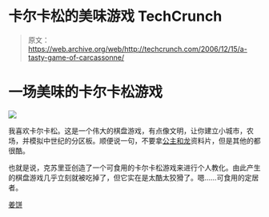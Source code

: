 # 卡尔卡松的美味游戏 TechCrunch

> 原文：<https://web.archive.org/web/http://techcrunch.com/2006/12/15/a-tasty-game-of-carcassonne/>

# 一场美味的卡尔卡松游戏

![](img/4b9dac85de44f937f40a2aa02b035495.png)

我喜欢卡尔卡松。这是一个伟大的棋盘游戏，有点像文明，让你建立小城市，农场，并模拟中世纪的分区板。顺便说一句，不要拿[公主和龙](https://web.archive.org/web/20221006083938/http://www.riograndegames.com/games/rio267.html)资料片，但是其他的都很酷。

也就是说，克苏里亚创造了一个可食用的卡尔卡松游戏来进行个人教化。由此产生的棋盘游戏几乎立刻就被吃掉了，但它实在是太酷太狡猾了。嗯……可食用的定居者。

[姜饼](https://web.archive.org/web/20221006083938/http://cthulhia.livejournal.com/679054.html?mode=reply)